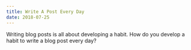 ```yaml
---
title: Write A Post Every Day
date: 2018-07-25
---
```


Writing blog posts is all about developing a habit. How do you develop a habit to write a blog post every day?